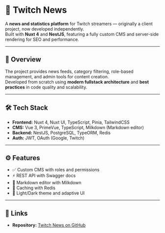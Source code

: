 # 🎯 Twitch News

A **news and statistics platform** for Twitch streamers — originally a client project, now developed independently.  
Built with **Nuxt 4** and **NestJS**, featuring a fully custom CMS and server-side rendering for SEO and performance.

---

## 🚀 Overview

The project provides news feeds, category filtering, role-based management, and admin tools for content creation.  
Developed from scratch using **modern fullstack architecture** and **best practices** in code quality and scalability.

---

## 🛠 Tech Stack

- **Frontend:** Nuxt 4, Nuxt UI, TypeScript, Pinia, TailwindCSS  
- **CMS:** Vue 3, PrimeVue, TypeScript, Milkdown (Markdown editor)  
- **Backend:** NestJS, PostgreSQL, TypeORM, Redis  
- **Auth:** JWT, OAuth (Google, Twitch)

---

## ⚙️ Features

- ✅ Custom CMS with roles and permissions  
- ⚡ REST API with Swagger docs  
- 🧩 Markdown editor with Milkdown  
- 🔄 Caching with Redis  
- 🌙 Light/Dark theme and adaptive UI

---

## 🔗 Links

- **Repository:** [Twitch News on GitHub](https://github.com/xinqrmn/twitch-news-nuxt)
